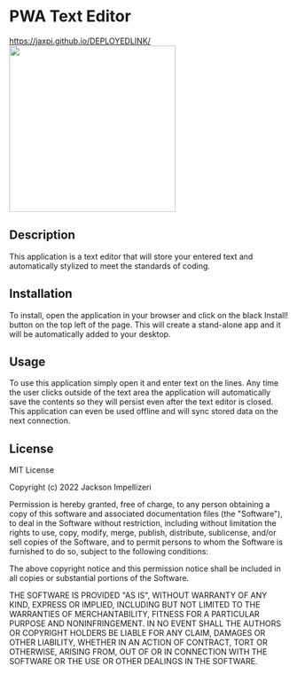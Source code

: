 # PWA Text Editor

https://jaxpi.github.io/DEPLOYEDLINK/
<br><img src="assets/images/mainscreenshot.jpg" style="width:300px; height auto;">


## Description

This application is a text editor that will store your entered text and automatically stylized to meet the standards of coding.

## Installation

To install, open the application in your browser and click on the black Install! button on the top left of the page. This will create a stand-alone app and it will be automatically added to your desktop.

## Usage

To use this application simply open it and enter text on the lines. Any time the user clicks outside of the text area the application will automatically save the contents so they will persist even after the text editor is closed.
This application can even be used offline and will sync stored data on the next connection.

## License

MIT License

Copyright (c) 2022 Jackson Impellizeri

Permission is hereby granted, free of charge, to any person obtaining a copy
of this software and associated documentation files (the "Software"), to deal
in the Software without restriction, including without limitation the rights
to use, copy, modify, merge, publish, distribute, sublicense, and/or sell
copies of the Software, and to permit persons to whom the Software is
furnished to do so, subject to the following conditions:

The above copyright notice and this permission notice shall be included in all
copies or substantial portions of the Software.

THE SOFTWARE IS PROVIDED "AS IS", WITHOUT WARRANTY OF ANY KIND, EXPRESS OR
IMPLIED, INCLUDING BUT NOT LIMITED TO THE WARRANTIES OF MERCHANTABILITY,
FITNESS FOR A PARTICULAR PURPOSE AND NONINFRINGEMENT. IN NO EVENT SHALL THE
AUTHORS OR COPYRIGHT HOLDERS BE LIABLE FOR ANY CLAIM, DAMAGES OR OTHER
LIABILITY, WHETHER IN AN ACTION OF CONTRACT, TORT OR OTHERWISE, ARISING FROM,
OUT OF OR IN CONNECTION WITH THE SOFTWARE OR THE USE OR OTHER DEALINGS IN THE
SOFTWARE.

